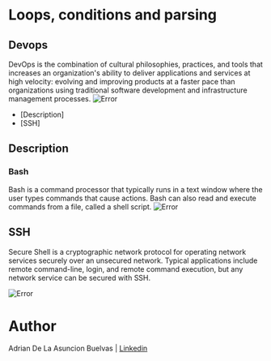 # Loops, conditions and parsing

## Devops
DevOps is the combination of cultural philosophies, practices, and tools that increases an organization's ability to deliver applications and services at high velocity: evolving and improving products at a faster pace than organizations using traditional software development and infrastructure management processes.
![Error](https://miro.medium.com/max/3964/1*AwvDJDfErlD34ox2QpwGoA.png)

* [Description]
* [SSH]

## Description
### Bash
Bash is a command processor that typically runs in a text window where the user types commands that cause actions. Bash can also read and execute commands from a file, called a shell script.
![Error](https://bashlogo.com/img/symbol/png/full_colored_dark.png)

## SSH
Secure Shell is a cryptographic network protocol for operating network services securely over an unsecured network. Typical applications include remote command-line, login, and remote command execution, but any network service can be secured with SSH.

![Error](https://kinsta.com/es/wp-content/uploads/sites/8/2018/07/conectar-via-ssh-1024x512.png)


# Author
Adrian De La Asuncion Buelvas | [Linkedin](https://www.linkedin.com/in/adrian-enrique-de-la-asuncion-buelvas-24645718a/)